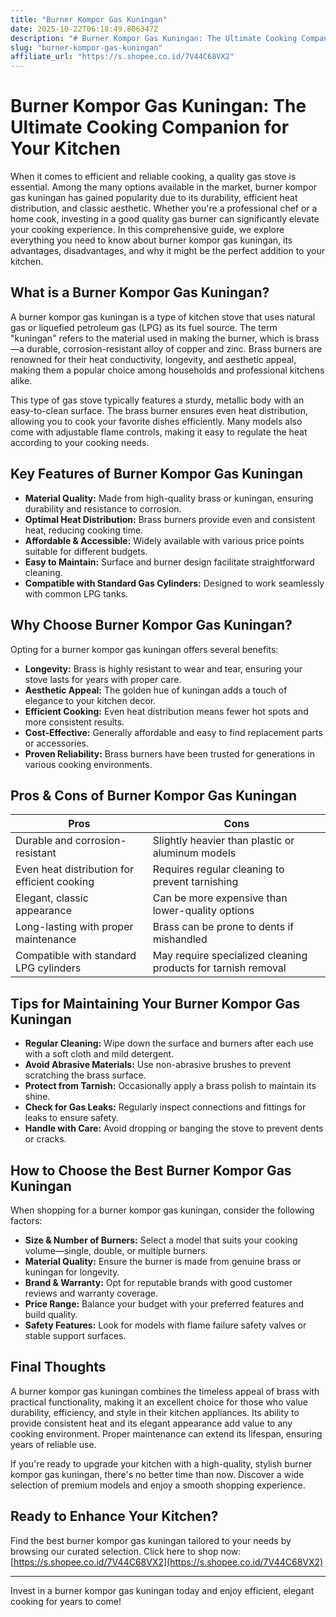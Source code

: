 ```yaml
---
title: "Burner Kompor Gas Kuningan"
date: 2025-10-22T06:18:49.806347Z
description: "# Burner Kompor Gas Kuningan: The Ultimate Cooking Companion for Your Kitchen..."
slug: "burner-kompor-gas-kuningan"
affiliate_url: "https://s.shopee.co.id/7V44C68VX2"
---
```

# Burner Kompor Gas Kuningan: The Ultimate Cooking Companion for Your Kitchen

When it comes to efficient and reliable cooking, a quality gas stove is essential. Among the many options available in the market, burner kompor gas kuningan has gained popularity due to its durability, efficient heat distribution, and classic aesthetic. Whether you're a professional chef or a home cook, investing in a good quality gas burner can significantly elevate your cooking experience. In this comprehensive guide, we explore everything you need to know about burner kompor gas kuningan, its advantages, disadvantages, and why it might be the perfect addition to your kitchen.

## What is a Burner Kompor Gas Kuningan?

A burner kompor gas kuningan is a type of kitchen stove that uses natural gas or liquefied petroleum gas (LPG) as its fuel source. The term "kuningan" refers to the material used in making the burner, which is brass—a durable, corrosion-resistant alloy of copper and zinc. Brass burners are renowned for their heat conductivity, longevity, and aesthetic appeal, making them a popular choice among households and professional kitchens alike.

This type of gas stove typically features a sturdy, metallic body with an easy-to-clean surface. The brass burner ensures even heat distribution, allowing you to cook your favorite dishes efficiently. Many models also come with adjustable flame controls, making it easy to regulate the heat according to your cooking needs.

## Key Features of Burner Kompor Gas Kuningan

- **Material Quality:** Made from high-quality brass or kuningan, ensuring durability and resistance to corrosion.
- **Optimal Heat Distribution:** Brass burners provide even and consistent heat, reducing cooking time.
- **Affordable & Accessible:** Widely available with various price points suitable for different budgets.
- **Easy to Maintain:** Surface and burner design facilitate straightforward cleaning.
- **Compatible with Standard Gas Cylinders:** Designed to work seamlessly with common LPG tanks.

## Why Choose Burner Kompor Gas Kuningan?

Opting for a burner kompor gas kuningan offers several benefits:

- **Longevity:** Brass is highly resistant to wear and tear, ensuring your stove lasts for years with proper care.
- **Aesthetic Appeal:** The golden hue of kuningan adds a touch of elegance to your kitchen decor.
- **Efficient Cooking:** Even heat distribution means fewer hot spots and more consistent results.
- **Cost-Effective:** Generally affordable and easy to find replacement parts or accessories.
- **Proven Reliability:** Brass burners have been trusted for generations in various cooking environments.

## Pros & Cons of Burner Kompor Gas Kuningan

| Pros                                        | Cons                                        |
|----------------------------------------------|----------------------------------------------|
| Durable and corrosion-resistant            | Slightly heavier than plastic or aluminum models |
| Even heat distribution for efficient cooking | Requires regular cleaning to prevent tarnishing |
| Elegant, classic appearance                | Can be more expensive than lower-quality options |
| Long-lasting with proper maintenance       | Brass can be prone to dents if mishandled |
| Compatible with standard LPG cylinders     | May require specialized cleaning products for tarnish removal |

## Tips for Maintaining Your Burner Kompor Gas Kuningan

- **Regular Cleaning:** Wipe down the surface and burners after each use with a soft cloth and mild detergent.
- **Avoid Abrasive Materials:** Use non-abrasive brushes to prevent scratching the brass surface.
- **Protect from Tarnish:** Occasionally apply a brass polish to maintain its shine.
- **Check for Gas Leaks:** Regularly inspect connections and fittings for leaks to ensure safety.
- **Handle with Care:** Avoid dropping or banging the stove to prevent dents or cracks.

## How to Choose the Best Burner Kompor Gas Kuningan

When shopping for a burner kompor gas kuningan, consider the following factors:

- **Size & Number of Burners:** Select a model that suits your cooking volume—single, double, or multiple burners.
- **Material Quality:** Ensure the burner is made from genuine brass or kuningan for longevity.
- **Brand & Warranty:** Opt for reputable brands with good customer reviews and warranty coverage.
- **Price Range:** Balance your budget with your preferred features and build quality.
- **Safety Features:** Look for models with flame failure safety valves or stable support surfaces.

## Final Thoughts

A burner kompor gas kuningan combines the timeless appeal of brass with practical functionality, making it an excellent choice for those who value durability, efficiency, and style in their kitchen appliances. Its ability to provide consistent heat and its elegant appearance add value to any cooking environment. Proper maintenance can extend its lifespan, ensuring years of reliable use.

If you're ready to upgrade your kitchen with a high-quality, stylish burner kompor gas kuningan, there's no better time than now. Discover a wide selection of premium models and enjoy a smooth shopping experience. 

## Ready to Enhance Your Kitchen?

Find the best burner kompor gas kuningan tailored to your needs by browsing our curated selection. Click here to shop now: [https://s.shopee.co.id/7V44C68VX2](https://s.shopee.co.id/7V44C68VX2)

---

Invest in a burner kompor gas kuningan today and enjoy efficient, elegant cooking for years to come!